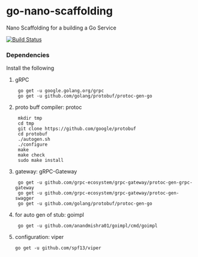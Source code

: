 
# go-nano-scaffolding
Nano Scaffolding for a building a Go Service

[![Build Status](https://travis-ci.org/akmsg/go-nano-scaffolding.svg?branch=master)](https://travis-ci.org/akmsg/go-nano-scaffolding)

### Dependencies

Install the following

1. gRPC

        go get -u google.golang.org/grpc
        go get -u github.com/golang/protobuf/protoc-gen-go
        
2. proto buff compiler: protoc

        mkdir tmp
        cd tmp
        git clone https://github.com/google/protobuf
        cd protobuf
        ./autogen.sh
        ./configure
        make
        make check
        sudo make install
        
3. gateway: gRPC-Gateway

        go get -u github.com/grpc-ecosystem/grpc-gateway/protoc-gen-grpc-gateway
        go get -u github.com/grpc-ecosystem/grpc-gateway/protoc-gen-swagger
        go get -u github.com/golang/protobuf/protoc-gen-go
        
4. for auto gen of stub: goimpl

        go get -u github.com/anandmishra01/goimpl/cmd/goimpl
        
5.  configuration: viper

        go get -u github.com/spf13/viper
